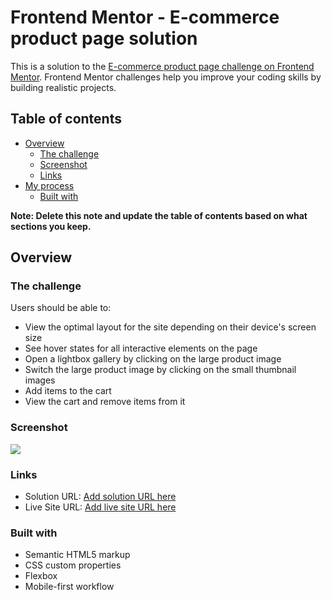 # Frontend Mentor - E-commerce product page solution

This is a solution to the [E-commerce product page challenge on Frontend Mentor](https://www.frontendmentor.io/challenges/ecommerce-product-page-UPsZ9MJp6). Frontend Mentor challenges help you improve your coding skills by building realistic projects.

## Table of contents

- [Overview](#overview)
  - [The challenge](#the-challenge)
  - [Screenshot](#screenshot)
  - [Links](#links)
- [My process](#my-process)
  - [Built with](#built-with)
 

**Note: Delete this note and update the table of contents based on what sections you keep.**

## Overview

### The challenge

Users should be able to:

- View the optimal layout for the site depending on their device's screen size
- See hover states for all interactive elements on the page
- Open a lightbox gallery by clicking on the large product image
- Switch the large product image by clicking on the small thumbnail images
- Add items to the cart
- View the cart and remove items from it

### Screenshot

![](https://ik.imagekit.io/feov916dg/Screenshot__24__d0rDH_0iK.png?updatedAt=1680589429077)


### Links

- Solution URL: [Add solution URL here](https://www.frontendmentor.io/solutions/responsive-ecommerce-product-section-using-flex-box-oop-in-javascript-FNL3fRpLDC)
- Live Site URL: [Add live site URL here](https://ecommerce-product-card-kappa.vercel.app/)

### Built with

- Semantic HTML5 markup
- CSS custom properties
- Flexbox
- Mobile-first workflow
